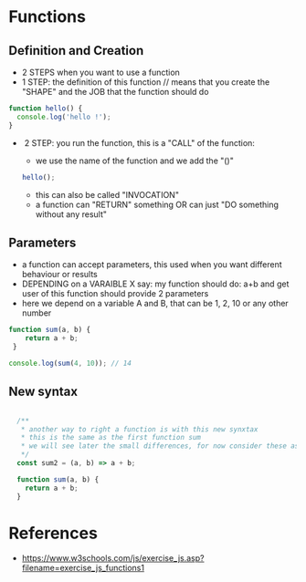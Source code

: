 # Functions


## Definition and Creation 

-  2 STEPS when you want to use a function
  - 1 STEP: the definition of this function
      // means that you create the "SHAPE" and the JOB that the function should do

```javascript
function hello() {
  console.log('hello !');
}
```

- ​	2 STEP: you run the function, this is a "CALL" of the function:

     -  we use the name of the function and we add the "()"

  ```javascript
  hello();
  ```

     - this can also be called "INVOCATION"
     - a function can "RETURN" something OR can just "DO something without any result"

## Parameters 

- a function can accept parameters, this used when you want different behaviour or results
- DEPENDING on a VARAIBLE X
  say: my function should do: a+b and get user of this function should provide 2 parameters
- here we depend on a variable A and B, that can be 1, 2, 10 or any other number

```javascript
function sum(a, b) {
	return a + b;
 }

console.log(sum(4, 10)); // 14
```



## New syntax

```javascript

  /**
   * another way to right a function is with this new synxtax
   * this is the same as the first function sum
   * we will see later the small differences, for now consider these as equal
   */
  const sum2 = (a, b) => a + b;

  function sum(a, b) {
	return a + b;
  }

```



# References
 * https://www.w3schools.com/js/exercise_js.asp?filename=exercise_js_functions1


